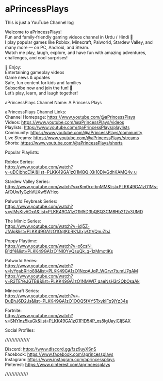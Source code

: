 # aPrincessPlays

This is just a YouTube Channel log  

Welcome to aPrincessPlays!  
Fun and family-friendly gaming videos channel in Urdu / Hindi 🎉  
I play popular games like Roblox, Minecraft, Palworld, Stardew Valley, and many more — on PC, Android, and Steam.  
Watch me play, laugh, explore, and have fun with amazing adventures, challenges, and cool surprises!  
  
🎥 Enjoy:  
Entertaining gameplay videos  
Game news & updates  
Safe, fun content for kids and families  
Subscribe now and join the fun! 💖  
Let’s play, learn, and laugh together!  
  
aPrincessPlays Channel Name: A Princess Plays  

aPrincessPlays Channel Links:   
Channel Homepage: https://www.youtube.com/@aPrincessPlays  
Videos: https://www.youtube.com/@aPrincessPlays/videos  
Playlists: https://www.youtube.com/@aPrincessPlays/playlists  
Community: https://www.youtube.com/@aPrincessPlays/community  
Live Streams: https://www.youtube.com/@aPrincessPlays/streams  
Shorts: https://www.youtube.com/@aPrincessPlays/shorts  
  
Popular Playlists:   
  
Roblox Series:  
https://www.youtube.com/watch?v=uDCibhcE1AI&list=PLKK49GA1zO1MQQ-Xk10DlvGdhKAMQ4y_u  
  
Stardew Valley Series:   
https://www.youtube.com/watch?v=rKm0rx-bpMM&list=PLKK49GA1zO1Ms-AfOUw1yGzhVUXw5WHxo  
  
Palworld Feybreak Series:  
https://www.youtube.com/watch?v=ylMsKivAOxA&list=PLKK49GA1zO1M5D3bQBQ3CM8Hb212x3UMD  
  
The Mimic Series:   
https://www.youtube.com/watch?v=idj5Z-JfAlg&list=PLKK49GA1zO1OqtKbRK1JlxjvOtVQnuZbJ  
  
Poppy Playtime:  
https://www.youtube.com/watch?v=x6csN-B1df4&list=PLKK49GA1zO1NlOYyQsuQk_g-1zMmotlKs  
  
Palworld Series:   
https://www.youtube.com/watch?v=lvYgabRHo88&list=PLKK49GA1zO1NcpAJqP_WGrvr7tumU7gAM  
https://www.youtube.com/watch?v=R3TEYeJGTB8&list=PLKK49GA1zO1NMWI7_qaeNsH3r2QbOsaAk  
  
Minecraft Series:  
https://www.youtube.com/watch?v=-DuBhJ6D2Js&list=PLKK49GA1zO1OOQ5fXY5TxyklFq9jYz34e  
  
Fortnite:  
https://www.youtube.com/watch?v=SNYlnz5kuGk&list=PLKK49GA1zO1PID54P_os5lgUayICIjSAX  
  

Social Profiles:   

////////////////  
  
Discord: https://www.discord.gg/fzz9uyXSnS  
Facebook: https://www.facebook.com/aprincessplays  
Instagram: https://www.instagram.com/aprincessplays  
Pinterest: https://www.pinterest.com/aprincessplays  
  
///////////////  
